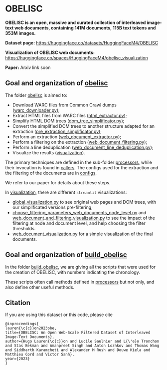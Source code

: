 # OBELISC

**OBELISC is an open, massive and curated collection of interleaved image-text web documents, containing 141M documents, 115B text tokens and 353M images.**

**Dataset page:** https://huggingface.co/datasets/HuggingFaceM4/OBELISC

**Visualization of OBELISC web documents:** https://huggingface.co/spaces/HuggingFaceM4/obelisc_visualization

**Paper:** Arxiv link soon


## Goal and organization of [obelisc](https://github.com/huggingface/OBELISC/tree/main/obelisc)

The folder [obelisc](https://github.com/huggingface/OBELISC/tree/main/obelisc) is aimed to:
- Download WARC files from Common Crawl dumps ([warc_downloader.py](https://github.com/huggingface/OBELISC/blob/main/obelisc/processors/warc_downloader.py));
- Extract HTML files from WARC files ([html_extractor.py](https://github.com/huggingface/OBELISC/blob/main/obelisc/processors/html_extractor.py));
- Simplify HTML DOM trees ([dom_tree_simplificator.py](https://github.com/huggingface/OBELISC/blob/main/obelisc/processors/dom_tree_simplificator.py));
- Convert the simplified DOM trees to another structure adapted for an extraction ([pre_extraction_simplificator.py](https://github.com/huggingface/OBELISC/blob/main/obelisc/processors/pre_extraction_simplificator.py));
- Perform an extraction ([web_document_extractor.py](https://github.com/huggingface/OBELISC/blob/main/obelisc/processors/web_document_extractor.py));
- Perform a filtering on the extraction ([web_document_filtering.py](https://github.com/huggingface/OBELISC/blob/main/obelisc/processors/web_document_filtering.py));
- Perform a line deduplication ([web_document_line_deduplication.py](https://github.com/huggingface/OBELISC/blob/main/obelisc/processors/web_document_line_deduplication.py));
- Visualize the results ([visualization](https://github.com/huggingface/OBELISC/tree/main/obelisc/visualization)).

The primary techniques are defined in the sub-folder [processors](https://github.com/huggingface/OBELISC/tree/main/obelisc/processors), while their invocation is found in [callers](https://github.com/huggingface/OBELISC/tree/main/obelisc/callers). The configs used for the extraction and the filtering of the documents are in [configs](https://github.com/huggingface/OBELISC/tree/main/obelisc/configs).

We refer to our paper for details about these steps.

In [visualization](https://github.com/huggingface/OBELISC/tree/main/obelisc/visualization), there are different `streamlit` visualizations:
- [global_visualization.py](https://github.com/huggingface/OBELISC/blob/main/obelisc/visualization/global_visualization.py) to see original web pages and DOM trees, with our simplificated versions pre-filtering;
- [choose_filtering_parameters_web_documents_node_level.py](https://github.com/huggingface/OBELISC/blob/main/obelisc/visualization/choose_filtering_parameters_web_documents_node_level.py) and [web_document_and_filtering_visualization.py](https://github.com/huggingface/OBELISC/blob/main/obelisc/visualization/web_document_and_filtering_visualization.py) to see the impact of the filtering at node and document level, and help choosing the filter thresholds.
- [web_document_visualization.py](https://github.com/huggingface/OBELISC/blob/main/obelisc/visualization/web_document_visualization.py) for a simple visualization of the final documents.


## Goal and organization of [build_obelisc](https://github.com/huggingface/OBELISC/tree/main/build_obelisc)

In the folder [build_obelisc](https://github.com/huggingface/OBELISC/tree/main/build_obelisc), we are giving all the scripts that were used for the creation of OBELISC, with numbers indicating the chronology.

These scripts often call methods defined in [processors](https://github.com/huggingface/OBELISC/tree/main/obelisc/processors) but not only, and also define other useful methods.


## Citation

If you are using this dataset or this code, please cite
```
@inproceedings{
lauren{\c{c}}on2023obe,
title={OBELISC: An Open Web-Scale Filtered Dataset of Interleaved Image-Text Documents},
author={Hugo Lauren{\c{c}}on and Lucile Saulnier and L{\'e}o Tronchon and Stas Bekman and Amanpreet Singh and Anton Lozhkov and Thomas Wang and Siddharth Karamcheti and Alexander M Rush and Douwe Kiela and Matthieu Cord and Victor Sanh},
year={2023}
}
```
